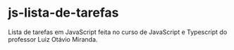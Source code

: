 # js-lista-de-tarefas
Lista de tarefas em JavaScript feita no curso de JavaScript e Typescript do professor Luiz Otávio Miranda. 
